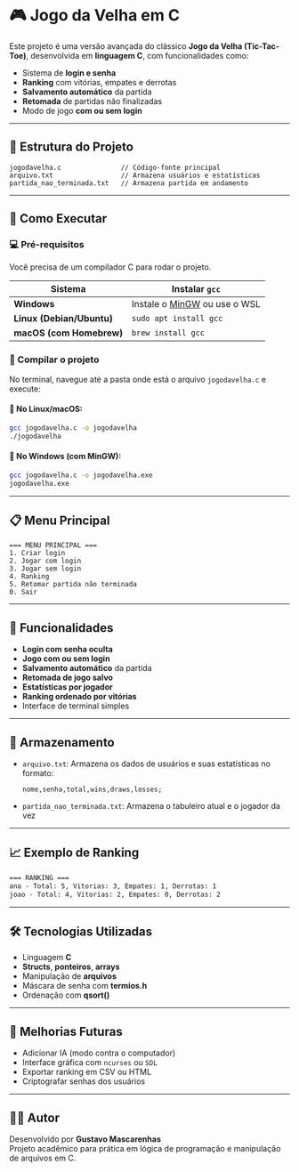
# 🎮 Jogo da Velha em C

Este projeto é uma versão avançada do clássico **Jogo da Velha (Tic-Tac-Toe)**, desenvolvida em **linguagem C**, com funcionalidades como:

- Sistema de **login e senha**
- **Ranking** com vitórias, empates e derrotas
- **Salvamento automático** da partida
- **Retomada** de partidas não finalizadas
- Modo de jogo **com ou sem login**

---

## 📁 Estrutura do Projeto

```
jogodavelha.c               // Código-fonte principal
arquivo.txt                 // Armazena usuários e estatísticas
partida_nao_terminada.txt   // Armazena partida em andamento
```

---

## 🚀 Como Executar

### 💻 Pré-requisitos

Você precisa de um compilador C para rodar o projeto.

| Sistema | Instalar `gcc` |
|--------|-----------------|
| **Windows** | Instale o [MinGW](https://www.mingw-w64.org/) ou use o WSL |
| **Linux (Debian/Ubuntu)** | `sudo apt install gcc` |
| **macOS (com Homebrew)** | `brew install gcc` |

### 🧪 Compilar o projeto

No terminal, navegue até a pasta onde está o arquivo `jogodavelha.c` e execute:

#### 🔹 No Linux/macOS:
```bash
gcc jogodavelha.c -o jogodavelha
./jogodavelha
```

#### 🔹 No Windows (com MinGW):
```bash
gcc jogodavelha.c -o jogodavelha.exe
jogodavelha.exe
```

---

## 📋 Menu Principal

```
=== MENU PRINCIPAL ===
1. Criar login
2. Jogar com login
3. Jogar sem login
4. Ranking
5. Retomar partida não terminada
0. Sair
```

---

## 🧠 Funcionalidades

- **Login com senha oculta**
- **Jogo com ou sem login**
- **Salvamento automático** da partida
- **Retomada de jogo salvo**
- **Estatísticas por jogador**
- **Ranking ordenado por vitórias**
- Interface de terminal simples

---

## 💾 Armazenamento

- `arquivo.txt`: Armazena os dados de usuários e suas estatísticas no formato:
  ```
  nome,senha,total,wins,draws,losses;
  ```
- `partida_nao_terminada.txt`: Armazena o tabuleiro atual e o jogador da vez

---

## 📈 Exemplo de Ranking

```txt
=== RANKING ===
ana - Total: 5, Vitorias: 3, Empates: 1, Derrotas: 1
joao - Total: 4, Vitorias: 2, Empates: 0, Derrotas: 2
```

---

## 🛠️ Tecnologias Utilizadas

- Linguagem **C**
- **Structs**, **ponteiros**, **arrays**
- Manipulação de **arquivos**
- Máscara de senha com **termios.h**
- Ordenação com **qsort()**

---

## 📌 Melhorias Futuras

- Adicionar IA (modo contra o computador)
- Interface gráfica com `ncurses` ou `SDL`
- Exportar ranking em CSV ou HTML
- Criptografar senhas dos usuários

---

## 👨‍💻 Autor

Desenvolvido por **Gustavo Mascarenhas**  
Projeto acadêmico para prática em lógica de programação e manipulação de arquivos em C.
